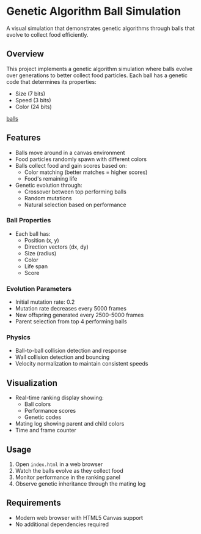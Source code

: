 # Genetic Algorithm Ball Simulation

A visual simulation that demonstrates genetic algorithms through balls that evolve to collect food efficiently.

## Overview

This project implements a genetic algorithm simulation where balls evolve over generations to better collect food particles. Each ball has a genetic code that determines its properties:

- Size (7 bits)
- Speed (3 bits) 
- Color (24 bits)

[balls](./img/balls.gif)

## Features

- Balls move around in a canvas environment
- Food particles randomly spawn with different colors
- Balls collect food and gain scores based on:
  - Color matching (better matches = higher scores)
  - Food's remaining life
- Genetic evolution through:
  - Crossover between top performing balls
  - Random mutations
  - Natural selection based on performance

### Ball Properties
- Each ball has:
  - Position (x, y)
  - Direction vectors (dx, dy)
  - Size (radius)
  - Color
  - Life span
  - Score

### Evolution Parameters
- Initial mutation rate: 0.2 
- Mutation rate decreases every 5000 frames
- New offspring generated every 2500-5000 frames
- Parent selection from top 4 performing balls

### Physics
- Ball-to-ball collision detection and response
- Wall collision detection and bouncing
- Velocity normalization to maintain consistent speeds

## Visualization

- Real-time ranking display showing:
  - Ball colors
  - Performance scores
  - Genetic codes
- Mating log showing parent and child colors
- Time and frame counter

## Usage

1. Open `index.html` in a web browser
2. Watch the balls evolve as they collect food
3. Monitor performance in the ranking panel
4. Observe genetic inheritance through the mating log

## Requirements

- Modern web browser with HTML5 Canvas support
- No additional dependencies required